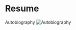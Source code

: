 # Resume
Autobiography
![Autobiography](https://github.com/Diakosiluwii/Resume/assets/134277312/72d705e4-9a9c-43ec-ab2b-7225679de143)

